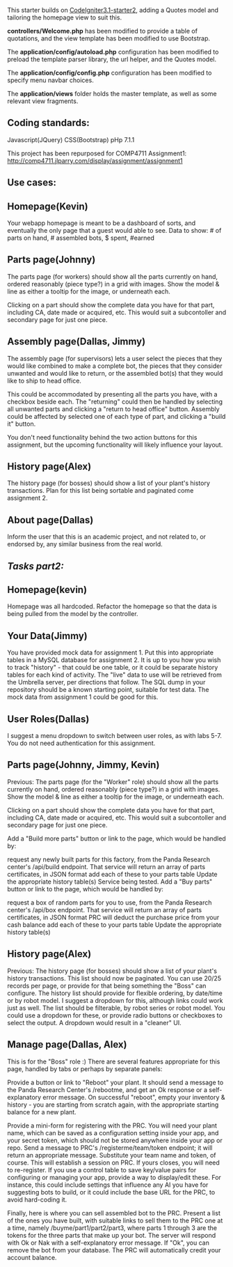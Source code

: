 This starter builds on [CodeIgniter3.1-starter2](https://github.com/jedi-academy/CodeIgniter3.1-starter2),
adding a Quotes model and tailoring the homepage view to suit this.

**controllers/Welcome.php** has been modified to provide a table of quotations,
and the view template has been modified to use Bootstrap.

The **application/config/autoload.php** configuration has been modified
to preload the template parser library, the url helper, and the Quotes model.

The **application/config/config.php** configuration has been modified
to specify menu navbar choices.

The **application/views** folder holds the master template, as well as some relevant view
fragments.

## Coding standards:
Javascript(JQuery)
CSS(Bootstrap)
pHp 7.1.1

This project has been repurposed for COMP4711 Assignment1:
http://comp4711.jlparry.com/display/assignment/assignment1

## **Use cases:**
## Homepage(Kevin)
Your webapp homepage is meant to be a dashboard of sorts, and eventually the only page that a guest would able to see.
Data to show: # of parts on hand, # assembled bots, $ spent, #earned

## Parts page(Johnny)
The parts page (for workers) should show all the parts currently on hand, ordered reasonably (piece type?) in a grid with images. Show the model & line as either a tooltip for the image, or underneath each.

Clicking on a part should show the complete data you have for that part, including CA, date made or acquired, etc. This would suit a subcontoller and secondary page for just one piece.

## Assembly page(Dallas, Jimmy)
The assembly page (for supervisors) lets a user select the pieces that they would like combined to make a complete bot, the pieces that they consider unwanted and would like to return, or the assembled bot(s) that they would like to ship to head office.

This could be accommodated by presenting all the parts you have, with a checkbox beside each. The "returning" could then be handled by selecting all unwanted parts and clicking a "return to head office" button. Assembly could be affected by selected one of each type of part, and clicking a "build it" button.

You don't need functionality behind the two action buttons for this assignment, but the upcoming functionality will likely influence your layout.

## History page(Alex)
The history page (for bosses) should show a list of your plant's history transactions. Plan for this list being sortable and paginated come assignment 2.

## About page(Dallas)
Inform the user that this is an academic project, and not related to, or endorsed by, any similar business from the real world.

## ***Tasks part2:***

## **Homepage(kevin)**
Homepage was all hardcoded. Refactor the homepage so that the data is being pulled from the model by the controller.

## **Your Data(Jimmy)**
You have provided mock data for assignment 1. Put this into appropriate tables in a MySQL database for assignment 2.
It is up to you how you wish to track "history" - that could be one table, or it could be separate history tables for each kind of activity.
The "live" data to use will be retrieved from the Umbrella server, per directions that follow.
The SQL dump in your repository should be a known starting point, suitable for test data. The mock data from assignment 1 could be good for this.

## **User Roles(Dallas)**
I suggest a menu dropdown to switch between user roles, as with labs 5-7.
You do not need authentication for this assignment.

## **Parts page(Johnny, Jimmy, Kevin)**
Previous: The parts page (for the "Worker" role) should show all the parts currently on hand, ordered reasonably (piece type?) in a grid with images. Show the model & line as either a tooltip for the image, or underneath each.

Clicking on a part should show the complete data you have for that part, including CA, date made or acquired, etc. This would suit a subcontoller and secondary page for just one piece.

Add a "Build more parts" button or link to the page, which would be handled by:

request any newly built parts for this factory, from the Panda Research center's /api/build endpoint. That service will return an array of parts certificates, in JSON format
add each of these to your parts table
Update the appropriate history table(s)
Service being tested.
Add a "Buy parts" button or link to the page, which would be handled by:

request a box of random parts for you to use, from the Panda Research center's /api/box endpoint. That service will return an array of parts certificates, in JSON format
PRC will deduct the purchase price from your cash balance
add each of these to your parts table
Update the appropriate history table(s)

## **History page(Alex)**
Previous: The history page (for bosses) should show a list of your plant's history transactions.
This list should now be paginated. You can use 20/25 records per page, or provide for that being something the "Boss" can configure.
The history list should provide for flexible ordering, by date/time or by robot model. I suggest a dropdown for this, although links could work just as well.
The list should be filterable, by robot series or robot model. You could use a dropdown for these, or provide radio buttons or checkboxes to select the output. A dropdown would result in a "cleaner" UI.

## **Manage page(Dallas, Alex)**
This is for the "Boss" role :)
There are several features appropriate for this page, handled by tabs or perhaps by separate panels:

Provide a button or link to "Reboot" your plant. 
It should send a message to the Panda Research Center's /rebootme, and get an Ok response or a self-explanatory error message. On successful "reboot", empty your inventory & history - you are starting from scratch again, with the appropriate starting balance for a new plant.

Provide a mini-form for registering with the PRC. You will need your plant name, which can be saved as a configuration setting inside your app, and your secret token, which should not be stored anywhere inside your app or repo. Send a message to PRC's /registerme/team/token endpoint; it will return an appropriate message. Substitute your team name and token, of course.
This will establish a session on PRC. If yours closes, you will need to re-register.
If you use a control table to save key/value pairs for configuring or managing your app, provide a way to display/edit these. 
For instance, this could include settings that influence any AI you have for suggesting bots to build, or it could include the base URL for the PRC, to avoid hard-coding it.

Finally, here is where you can sell assembled bot to the PRC. 
Present a list of the ones you have built, with suitable links to sell them to the PRC one at a time, namely /buyme/part1/part2/part3, where parts 1 through 3 are the tokens for the three parts that make up your bot. 
The server will respond with Ok or Nak with a self-explanatory error message. 
If "Ok", you can remove the bot from your database. The PRC will automatically credit your account balance.